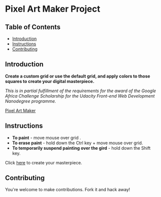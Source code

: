 # Pixel Art Maker Project

## Table of Contents

* [Introduction](#introduction)
* [Instructions](#instructions)
* [Contributing](#contributing)

## Introduction

<p><b>Create a custom grid or use the default grid, and apply colors to those squares to create your digital masterpiece.</b></p>

<p><i>This is in partial fulfillment of the requirements for the award of the Google Africa Challenge Scholarship for the Udacity Front-end Web Development Nanodegree programme.</i></p>


[Pixel Art Maker](https://omoleoo.github.io/pixelartmaker/)


## Instructions

* <b>To paint</b> - move mouse over grid .
* <b>To erase paint</b> - hold down the Ctrl key + move mouse over grid.
* <b>To temporarily suspend painting over the gird</b> - hold down the Shift key.


Click [here](https://omoleoo.github.io/pixelartmaker/) to create your masterpiece.


## Contributing

You're welcome to make contributions. Fork it and hack away!

